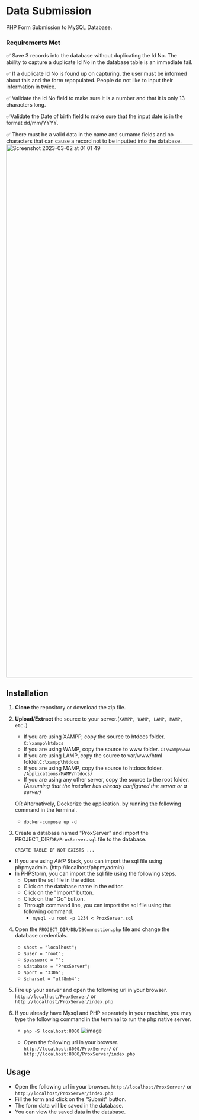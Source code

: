 # Data Submission

PHP Form Submission to MySQL Database.
### Requirements Met
✅ Save 3 records into the database without duplicating the Id No. The ability to capture a duplicate Id No in the database table is an immediate fail. 

✅ If a duplicate Id No is found up on capturing, the user must be informed about this and the form repopulated. People do not like to input their information in twice.

✅ Validate the Id No field to make sure it is a number and that it is only 13 characters long. 

✅Validate the Date of birth field to make sure that the input date is in the format dd/mm/YYYY. 

✅ There must be a valid data in the name and surname fields and no characters that can cause a record not to be inputted into the database. 
<img width="1440" alt="Screenshot 2023-03-02 at 01 01 49" src="https://user-images.githubusercontent.com/13138647/222286631-8f26a5c2-999a-44a3-8e30-630516258020.png">

## Installation

1. **Clone** the repository or download the zip file.
2. **Upload/Extract** the source to your server.(`XAMPP, WAMP, LAMP, MAMP, etc.`) 
   - If you are using XAMPP, copy the source to htdocs folder. `C:\xampp\htdocs`
   - If you are using WAMP, copy the source to www folder. `C:\wamp\www`
   - If you are using LAMP, copy the source to var/www/html folder.`C:\xampp\htdocs`
   - If you are using MAMP, copy the source to htdocs folder. ` /Applications/MAMP/htdocs/`
   - If you are using any other server, copy the source to the root folder.
     _(Assuming that the installer has already configured the server or a server)_
    
    OR Alternatively, Dockerize the application. by running the following command in the terminal.
    - `docker-compose up -d`
3. Create a database named "ProxServer" and import the PROJECT_DIR/`DB/ProxServer.sql` file to the database.

   `CREATE TABLE IF NOT EXISTS ...`
  - If you are using *AMP* Stack, you can import the sql file using phpmyadmin. (http://localhost/phpmyadmin)
  - In PHPStorm, you can import the sql file using the following steps.
    - Open the sql file in the editor.
    - Click on the database name in the editor.
    - Click on the "Import" button.
    - Click on the "Go" button.
    - Through command line, you can import the sql file using the following command.
      - `mysql -u root -p 1234 < ProxServer.sql`


 4. Open the `PROJECT_DIR/DB/DBConnection.php` file and change the database credentials.
    - `$host = "localhost";`
    - `$user = "root";`
    - `$password = "";`
    - `$database = "ProxServer";`
    - `$port = "3306";`
    - `$charset = "utf8mb4";`

5. Fire up your server and open the following url in your browser. `http://localhost/ProxServer/` or `http://localhost/ProxServer/index.php`

6. If you already have Mysql and PHP separately in your machine, you may type the following command in the terminal to run the php native server.
   - `php -S localhost:8000`
  ![image](https://user-images.githubusercontent.com/13138647/222289537-5f43dcdc-1410-4495-bccb-429cc1c4da24.png)

   - Open the following url in your browser. `http://localhost:8000/ProxServer/` or `http://localhost:8000/ProxServer/index.php`
   
## Usage
- Open the following url in your browser. `http://localhost/ProxServer/` or `http://localhost/ProxServer/index.php`
- Fill the form and click on the "Submit" button.
- The form data will be saved in the database.
- You can view the saved data in the database.
